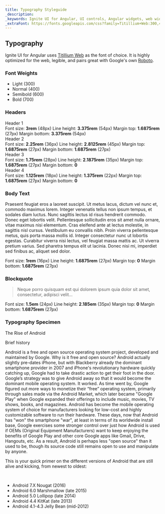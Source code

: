 ```yaml
---
title: Typography Styleguide
_description:
_keywords: Ignite UI for Angular, UI controls, Angular widgets, web widgets, UI widgets, Angular, Native Angular Components Suite, Native Angular Controls, Native Angular Components Library
_extraFont: https://fonts.googleapis.com/css?family=Titillium+Web:300,400,600,700 
---
```


## Typography
<p class="highlight">Ignite UI for Angular uses <a href="https://fonts.google.com/specimen/Titillium+Web">Titillium Web</a> as the font
        of choice. It is highly optimized for the web, legible, and pairs great with Google's own <a href="https://fonts.google.com/specimen/Roboto">Roboto</a>.</p>
<div class="divider"></div>

### Font Weights

<div class="divider--half"></div>

<article class="typography-sample">
    <ul class="font-weights">
        <li class="light">Light (300)</li>
        <li class="normal">Normal (400)</li>
        <li class="semibold">Semibold (600)</li>
        <li class="bold">Bold (700)</li>
    </ul>
</article>

<div class="divider--half"></div>

### Headers
<article class="sample-column">
    <div class="typography-group row">
        <div class="col-sm-6 col-xs-12">
            <div class="typography-sample header">
                <span class="h1--igx">Header 1</span>
                <div class="spec">
                    <span>Font size: <b>3rem</b> (48px)</span>
                    <span>Line height: <b>3.375rem</b> (54px)</span>
                    <span>Margin top: <b>1.6875rem</b> (27px)</span>
                    <span>Margin bottom: <b>3.375rem</b> (54px)</span>
                </div>
            </div>
        </div>
        <div class="col-sm-6 col-xs-12">
            <div class="typography-sample header">
                <span class="h2--igx">Header 2</span>
                <div class="spec">
                    <span>Font size: <b>2.25rem</b> (36px)</span>
                    <span>Line height: <b>2.8125rem</b> (45px)</span>
                    <span>Margin top: <b>1.6875rem</b> (27px)</span>
                    <span>Margin bottom: <b>1.6875rem</b> (27px)</span>
                </div>
            </div>
        </div>
    </div>
    <div class="typography-group row">
        <div class="col-sm-6 col-xs-12">
            <div class="typography-sample header">
                <span class="h3--igx">Header 3</span>
                <div class="spec">
                    <span>Font size: <b>1.75rem</b> (28px)</span>
                    <span>Line height: <b>2.1875rem</b> (35px)</span>
                    <span>Margin top: <b>1.6875rem</b> (27px)</span>
                    <span>Margin bottom: <b>0</b></span>
                </div>
            </div>
        </div>
        <div class="col-sm-6 col-xs-12">
            <div class="typography-sample header">
                <span class="h4--igx">Header 4</span>
                <div class="spec">
                    <span>Font size: <b>1.125rem</b> (18px)</span>
                    <span>Line height: <b>1.375rem</b> (22px)</span>
                    <span>Margin top: <b>1.6875rem</b> (27px)</span>
                    <span>Margin bottom: <b>0</b></span>
                </div>
            </div>
        </div>
    </div>
</article>

<div class="divider"></div>

### Body Text
<article class="sample-column">
    <div class="typography-sample">
        <p>
            Praesent feugiat eros a laoreet suscipit. Ut metus lacus, dictum vel nunc et, commodo maximus lorem. Integer venenatis tellus
            non ipsum tempus, et sodales diam luctus. Nunc sagittis lectus id risus hendrerit commodo. Donec eget
            lobortis velit. Pellentesque sollicitudin eros sit amet nulla ornare, vitae maximus nisi elementum. Cras
            eleifend ante at lectus molestie, in sagittis nisl cursus. Vestibulum eu convallis nibh. Proin viverra
            pellentesque metus, quis porta massa mollis id. Integer consectetur nunc ut lobortis egestas. Curabitur
            viverra nisi lectus, vel feugiat massa mattis ac. Ut viverra pretium varius. Sed pharetra tempus elit
            ut lacinia. Donec nisi mi, imperdiet sed finibus ac, aliquet sed dolor.
        </p>
        <div class="spec">
            <span>Font size: <b>1rem</b> (16px)</span>
            <span>Line height: <b>1.6875rem</b> (27px)</span>
            <span>Margin top: <b>0</b></span>
            <span>Margin bottom: <b>1.6875rem</b> (27px)</span>
        </div>
    </div>
</article>

<div class="divider"></div>

### Blockquote
<article class="sample-column">
    <div class="typography-sample">
        <blockquote>
            Neque porro quisquam est qui dolorem ipsum quia dolor sit amet, consectetur, adipisci velit...
        </blockquote>
        <div class="spec">
            <span>Font size: <b>1.5em</b> (24px)</span>
            <span>Line height: <b>2.185em</b> (35px)</span>
            <span>Margin top: <b>0</b></span>
            <span>Margin bottom: <b>1.6875rem</b> (27px)</span>
        </div>
    </div>
</article>

<div class="divider"></div>

### Typography Specimen
<article class="sample-column">
    <div class="typography-sample">
        <p class="h1--igx">The Rise of Android</p>
        <p class="h2--igx">Brief history</p>
        <p>
            Android is a free and open source operating system project, developed and maintained by Google. Why is it free and open source?
            Android actually slightly pre-dates iPhone, but with Blackberry already the dominant smartphone provider
            in 2007 and iPhone's revolutionary hardware quickly catching up, Google had to take drastic action to
            get their foot in the door. Google’s strategy was to give Android away so that it would become the dominant
            mobile operating system. It worked. As time went by, Google figured out more ways to monetize their “free”
            operating system, primarily through sales made via the Android Market, which later became "Google Play"
            when Google expanded their offerings to include music, movies, TV shows, books, and magazines. Android
            has become the mobile operating system of choice for manufacturers looking for low-cost and highly customizable
            software to run their hardware. These days, now that Android has "won" the smartphone "war", at least
            in terms of its worldwide install base, Google exercises some stronger control over just how Android is
            used if OEMs (Original Equipment Manufacturers) want to keep enjoying the benefits of Google Play and
            other core Google apps like Gmail, Drive, Hangouts, etc. As a result, Android is perhaps less "open
            source" than it used to be, though its source code still remains open to use and manipulate by anyone.
        </p>
        <p class="h4--igx"> This is your quick primer on the different versions of Android that are still alive and kicking, from
            newest to oldest:
        </p>
        <br>
        <ul>
            <li>Android 7.X Nougat (2016)</li>
            <li>Android 6.0 Marshmallow (late 2015)</li>
            <li>Android 5.0 Lollipop (late 2014)</li>
            <li>Android 4.4 KitKat (late 2013)</li>
            <li>Android 4.1-4.3 Jelly Bean (mid-2012)</li>
        </ul>
    </div>
</article>
